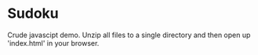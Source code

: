 # Sudoku

Crude javascipt demo. Unzip all files to a single directory and then open up 'index.html' in your browser.

